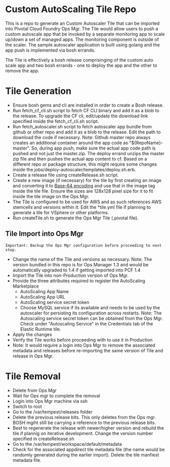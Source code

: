 # Custom AutoScaling Tile Repo

This is a repo to generate an Custom Autoscaler Tile that can be imported into Pivotal Cloud Foundry Ops Mgr.
The Tile would allow users to push a custom autoscale app that be invoked by a separate monitoring app to scale up/down a set of managed apps. The monitoring component is outside of the scaler. The sample autoscaler application is built using golang and the app push is implemented via bosh errands. 

The Tile is effectively a bosh release comprisinging of the custom auto scale app and two bosh errands - one to deploy the app and the other to remove the app.

# Tile Generation

* Ensure bosh gems and cli are installed in order to create a Bosh release.
* Run fetch_cf_cli.sh script to fetch CF CLI binary and add it as a blob to the release.
  To upgrade the CF cli, edit/update the download link specified inside the fetch_cf_cli.sh script.
* Run fetch_autoscaler.sh script to fetch autoscaler app bundle from github or other repo and add it as a blob to the release. Edit the path to download the code if necessary.
  Note: Github master repo always creates an additional container around the app code as "${RepoName}-master". So, during app push, make sure the actual app code path is pushed and not just the master.zip. The deploy errand unzips the master zip file and then pushes the actual app content to cf. Based on a different repo or package structure, this might require some changes inside the jobs/deploy-autoscaler/templates/deploy.sh.erb.
* Create a release file using createRelease.sh script.
* Create a new image (if necessary) for the tile by first creating an image and converting it to [Base-64 encoding](http://www.base64-image.de/step-2.php) and use that in the image tag inside the tile file. Ensure the sizes are 128x128 pixel size for it to fit inside the tile image on the Ops Mgr.
* The Tile is configured to be used for AWS and as such references AWS stemcells and versions within it. Edit the *tile.yml file if planning to generate a tile for VSphere or other platforms.
* Run createTile.sh to generate the Ops Mgr Tile (.pivotal file).

## Tile Import into Ops Mgr
`Important: Backup the Ops Mgr configuration before proceeding to next step.`
* Change the name of the Tile and versions as necessary. 
 Note: The version bundled in this repo is for Ops Manager 1.3 and would be automatically upgraded to 1.4 if getting imported into PCF 1.4
* Import the Tile into non-Production version of Ops Mgr.
* Provide the three attributes required to register the AutoScaling Marketplace
  * AutoScaling App Name
  * AutoScaling App URL
  * AutoScaling service secret token 
  * Choose MySQL service if its available and needs to be used by the autoscaler for persisting its configuration across restarts.
  Note: The Autoscaling service secret token can be obtained from the Ops Mgr. Check under "Autoscaling Service" in the Credentials tab of the Elastic Runtime tile.
* Apply the changes
* Verify the Tile works before proceeding with to use it in Production
* Note: It would require a login into Ops Mgr to remove the associated metadata and releases before re-importing the same version of Tile and release in Ops Mgr. 

# Tile Removal
* Delete from Ops Mgr
* Wait for Ops mgr to complete the removal
* Login into Ops Mgr machine via ssh
* Switch to root
* Go to the /var/tempest/releases folder
* Delete the previous release bits. This only deletes from the Ops mgr. BOSH mgiht still be carrying a reference to the previous release bits.
* Best to regenerate the release with newer/higher version and rebuild the tile if plannig on iterative development. 
  Change the version number specified in createRelease.sh
* Go to the /var/tempest/workspace/default/metadata
* Check for the associated appdirect tile metadata file (the name would be randomly generated during the earlier import). 
  Delete the tile manfiest metadata file.

